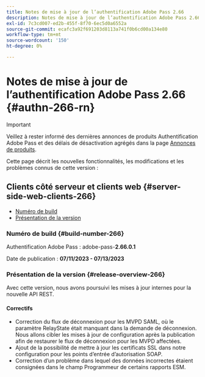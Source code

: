 ```yaml
---
title: Notes de mise à jour de l’authentification Adobe Pass 2.66
description: Notes de mise à jour de l’authentification Adobe Pass 2.66
exl-id: 7c3cd007-ed2b-455f-8f70-6ec5d0a6552a
source-git-commit: ecafc3a92f691203d8113a741f0b6cd00a134e80
workflow-type: tm+mt
source-wordcount: '150'
ht-degree: 0%

---
```


# Notes de mise à jour de l’authentification Adobe Pass 2.66 {#authn-266-rn}

>[!IMPORTANT]
>
> Veillez à rester informé des dernières annonces de produits Authentification Adobe Pass et des délais de désactivation agrégés dans la page [Annonces de produits](/help/authentication/product-announcements.md).

Cette page décrit les nouvelles fonctionnalités, les modifications et les problèmes connus de cette version :

## Clients côté serveur et clients web {#server-side-web-clients-266}

* [Numéro de build](#build-number-266)
* [Présentation de la version](#release-overview-266)

### Numéro de build {#build-number-266}

Authentification Adobe Pass : adobe-pass-**2.66.0.1**

Date de publication : **07/11/2023 - 07/13/2023**

### Présentation de la version {#release-overview-266}

Avec cette version, nous avons poursuivi les mises à jour internes pour la nouvelle API REST.

#### Correctifs

* Correction du flux de déconnexion pour les MVPD SAML, où le paramètre RelayState était manquant dans la demande de déconnexion. Nous allons cibler les mises à jour de configuration après la publication afin de restaurer le flux de déconnexion pour les MVPD affectées.
* Ajout de la possibilité de mettre à jour les certificats SSL dans notre configuration pour les points d’entrée d’autorisation SOAP.
* Correction d’un problème dans lequel des données incorrectes étaient consignées dans le champ Programmeur de certains rapports ESM.
